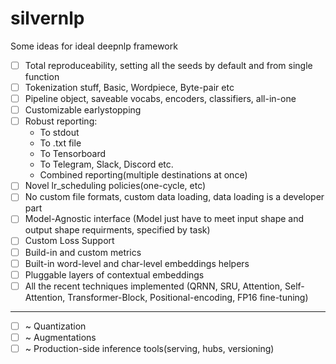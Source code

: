 # silvernlp
Some ideas for ideal deepnlp framework
- [ ] Total reproduceability, setting all the seeds by default and from single function
- [ ] Tokenization stuff, Basic, Wordpiece, Byte-pair etc
- [ ] Pipeline object, saveable vocabs, encoders, classifiers, all-in-one
- [ ] Customizable earlystopping
- [ ] Robust reporting:
  -  To stdout
  -  To .txt file
  -  To Tensorboard
  -  To Telegram, Slack, Discord etc.
  -  Combined reporting(multiple destinations at once)
- [ ] Novel lr_scheduling policies(one-cycle, etc)
- [ ] No custom file formats, custom data loading, data loading is a developer part
- [ ] Model-Agnostic interface (Model just have to meet input shape and output shape requirments, specified by task)
- [ ] Custom Loss Support
- [ ] Build-in and custom metrics
- [ ] Built-in word-level and char-level embeddings helpers
- [ ] Pluggable layers of contextual embeddings
- [ ] All the recent techniques implemented (QRNN, SRU, Attention, Self-Attention, Transformer-Block, Positional-encoding, FP16 fine-tuning)
-------------------------------------------------------------------------------------------------------------------------------
- [ ] ~ Quantization
- [ ] ~ Augmentations
- [ ] ~ Production-side inference tools(serving, hubs, versioning)
